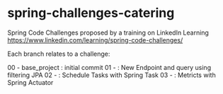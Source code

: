 # spring-challenges-catering

Spring Code Challenges proposed by a training on LinkedIn Learning
https://www.linkedin.com/learning/spring-code-challenges/

Each branch relates to a challenge:

00 - base_project : initial commit
01 - : New Endpoint and query using filtering JPA
02 - : Schedule Tasks with Spring Task
03 - : Metricts with Spring Actuator
